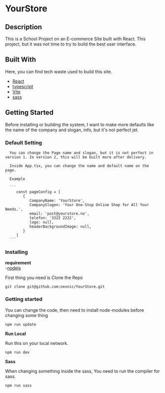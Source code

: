 # YourStore

## Description 
This is a School Project on an E-commerce Site built with React. This project, but it was not time to try to build the best user interface. 

## Built With

Here, you can find tech waste used to build this site.

- [React](https://react.dev/)
- [typescript](https://www.typescriptlang.org/)
- [Vite](https://vitejs.dev/)
- [sass](https://sass-lang.com/)

## Getting Started

   Before installing or building the system, I want to make more defaults like the name of the company and slogan, info, but it's not perfect jet. 

   ### Default Setting 


      You can change the Page name and slogan, but it is not perfect in version 1. In version 2, this will be built more after delivery.

      Inside App.tsx, you can change the name and default name on the page. 

      Example 

      ```
         const pageConfig = [
            {
               CompanyName: 'YourStore',
               CompanySlogen: 'Your One-Stop Online Shop for All Your Needs.',
               email: 'post@yourstore.no',
               telefon: '3322 2222',
               logo: null,
               headerBackgroundImage: null,
            }
         ]
      ```

   ### Installing

   **requirement**  
   -[nodejs](https://nodejs.org/en)

   First thing you need is Clone the Repo

   ```
   git clone git@github.com:nexnic/YourStore.git 
   ```

   ### Getting started

   You can change the code, then need to install node-modules before changing some thing
   
   ```
   npm run update
   ```
   
   **Run Local**

   Run this on your local network.

   ```
   npm run dev   
   ```

   **Sass**

   When changing something inside the sass, You need to run the compiler for sass. 
   ```
   npm run sass
   ```

